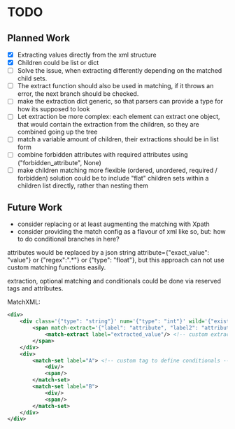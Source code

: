 # TODO

## Planned Work

- [x] Extracting values directly from the xml structure
- [x] Children could be list or dict
- [ ] Solve the issue, when extracting differently depending on the matched child sets.
- [ ] The extract function should also be used in matching, if it throws an error, the next branch should be checked.
- [ ] make the extraction dict generic, so that parsers can provide a type for how its supposed to look
- [ ] Let extraction be more complex: each element can extract one object, that would contain the extraction from the children, so they are combined going up the tree
- [ ] match a variable amount of children, their extractions should be in list form
- [ ] combine forbidden attributes with required attributes using ("forbidden_attribute", None)
- [ ] make children matching more flexible (ordered, unordered, required / forbidden)
  solution could be to include "flat" children sets within a children list directly, rather than nesting them

## Future Work

- consider replacing or at least augmenting the matching with Xpath
- consider providing the match config as a flavour of xml like so, but: how to do conditional branches in here?

attributes would be replaced by a json string
attribute={"exact_value": "value"} or {"regex":".*"} or {"type": "float"}, but this approach can not use custom
matching functions easily.

extraction, optional matching and conditionals could be done via reserved tags and attributes.

MatchXML:
```xml
<div>
    <div class='{"type": "string"}' num='{"type": "int"}' wild='{"exists": true}'>
        <span match-extract='{"label": "attribute", "label2": "attribute2"}'>
            <match-extract label="extracted_value"/> <!-- custom extract tag -->
        </span>
    </div>
    <div>
        <match-set label="A"> <!-- custom tag to define conditionals -->
            <div/>
            <span/>
        </match-set>
        <match-set label="B">
            <div/>
            <span/>
        </match-set>
    </div>
</div>
```
